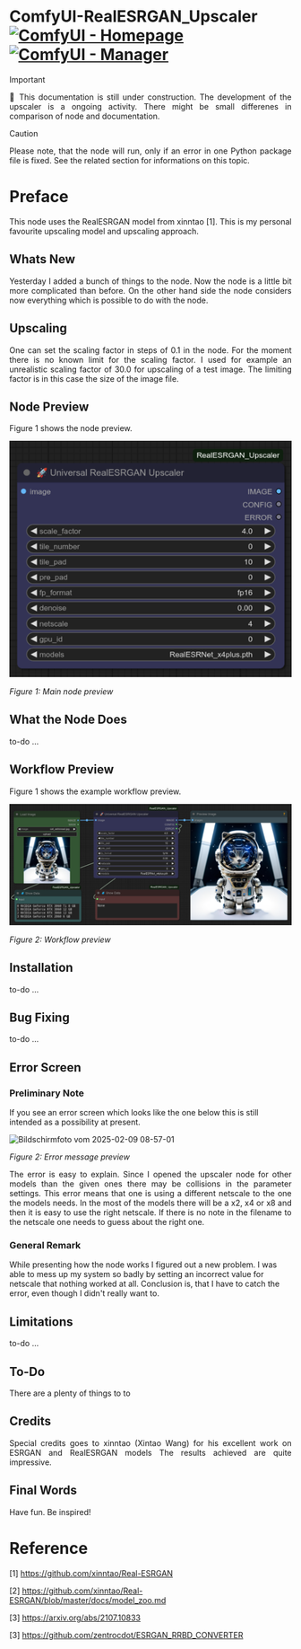 # ComfyUI-RealESRGAN_Upscaler [![ComfyUI - Homepage](https://img.shields.io/badge/ComfyUI-Homepage-aa00ee)](https://github.com/comfyanonymous/ComfyUI) [![ComfyUI - Manager](https://img.shields.io/badge/ComfyUI-Manager-2aeeef)](https://github.com/ltdrdata/ComfyUI-Manager)

> [!IMPORTANT]  
> <p align="justify">🚧 This documentation is still under 
> construction. The development of the upscaler is a ongoing 
> activity. There might be small differenes in comparison of 
> node and documentation.</p>

> [!CAUTION]
> <p align="justify">Please note, that the node will run, only
> if an error in one Python package file is fixed. See the 
> related section for informations on this topic.</p> 

# Preface

<p align="justify">This node uses the RealESRGAN model from
xinntao [1]. This is my personal favourite upscaling model and 
upscaling approach.</p>

## Whats New

<p align="justify">Yesterday I added a bunch of things to the node.
Now the node is a little bit more complicated than before. On the 
other hand side the node considers now everything which is possible
to do with the node.</p>

## Upscaling

<p align="justify">One can set the scaling factor in steps of 0.1
in the node. For the moment there is no known limit for the scaling
factor. I used for example an unrealistic scaling factor of 30.0 
for upscaling of a test image. The limiting factor is in this case 
the size of the image file.</p>

## Node Preview

Figure 1 shows the node preview.

<img src="./images/node_preview.png" alt="node preview" width="512">
<p><i>Figure 1: Main node preview</i></p>

## What the Node Does

to-do ...

## Workflow Preview

Figure 1 shows the example workflow preview.

<img src="./images/workflow_preview.png" alt="node preview" width="1024">
<p><i>Figure 2: Workflow preview</i></p>

## Installation

to-do ...

## Bug Fixing

to-do ...

## Error Screen

### Preliminary Note

If you see an error screen which looks like the one below this is still intended as a possibility at present.

![Bildschirmfoto vom 2025-02-09 08-57-01](https://github.com/user-attachments/assets/03771469-3a59-4115-baba-a362b60d20fb)

<p><i>Figure 2: Error message preview</i></p>

<p align="justify">The error is easy to explain. Since I opened the
upscaler node for other models than the given ones there may be collisions 
in the parameter settings. This error means that one is using a different
netscale to the one the models needs. In the most of the models there will
be a x2, x4 or x8 and then it is easy to use the right netscale. If there
is no note in the filename to the netscale one needs to guess about the 
right one.</p> 

### General Remark

While presenting how the node works I figured out a new problem. I was able
to mess up my system so badly by setting an incorrect value for netscale that
nothing worked at all. Conclusion is, that I have to catch the error, even though
I didn't really want to.

## Limitations

to-do ...

## To-Do

<p align="justify">There are a plenty of things to to</p>

## Credits

<p align="justify">Special credits goes to xinntao (Xintao Wang) for his excellent 
work on ESRGAN and RealESRGAN models The results achieved are quite impressive.</p> 

## Final Words

Have fun. Be inspired!

# Reference

[1] https://github.com/xinntao/Real-ESRGAN

[2] https://github.com/xinntao/Real-ESRGAN/blob/master/docs/model_zoo.md

[3] https://arxiv.org/abs/2107.10833

[3] https://github.com/zentrocdot/ESRGAN_RRBD_CONVERTER
